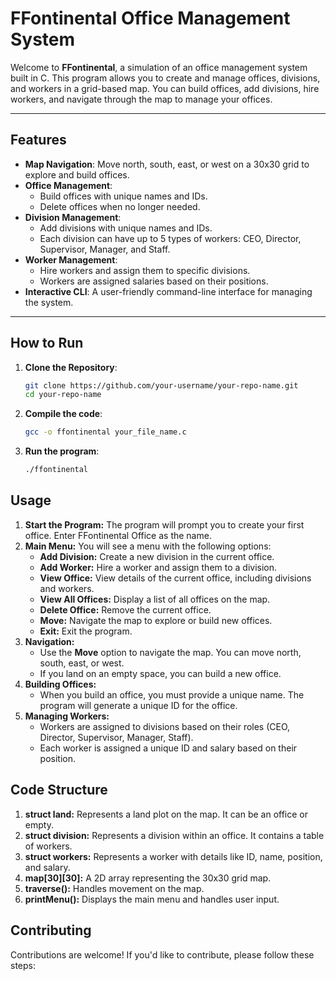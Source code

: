 # FFontinental Office Management System

Welcome to **FFontinental**, a simulation of an office management system built in C. This program allows you to create and manage offices, divisions, and workers in a grid-based map. You can build offices, add divisions, hire workers, and navigate through the map to manage your offices.

---

## Features

- **Map Navigation**: Move north, south, east, or west on a 30x30 grid to explore and build offices.
- **Office Management**:
  - Build offices with unique names and IDs.
  - Delete offices when no longer needed.
- **Division Management**:
  - Add divisions with unique names and IDs.
  - Each division can have up to 5 types of workers: CEO, Director, Supervisor, Manager, and Staff.
- **Worker Management**:
  - Hire workers and assign them to specific divisions.
  - Workers are assigned salaries based on their positions.
- **Interactive CLI**: A user-friendly command-line interface for managing the system.

---

## How to Run

1. **Clone the Repository**:
   ```bash
   git clone https://github.com/your-username/your-repo-name.git
   cd your-repo-name
2. **Compile the code**:
    ```bash
    gcc -o ffontinental your_file_name.c
3. **Run the program**:
    ```bash
    ./ffontinental

## Usage

1. **Start the Program:**
    The program will prompt you to create your first office. Enter FFontinental Office as the name.
2. **Main Menu:**
    You will see a menu with the following options:
    - **Add Division:** Create a new division in the current office.
    - **Add Worker:** Hire a worker and assign them to a division.
    - **View Office:** View details of the current office, including divisions and workers.
    - **View All Offices:** Display a list of all offices on the map.
    - **Delete Office:** Remove the current office.
    - **Move:** Navigate the map to explore or build new offices.
    - **Exit:** Exit the program.
3. **Navigation:**
    - Use the **Move** option to navigate the map. You can move north, south, east, or west.
    - If you land on an empty space, you can build a new office.
4. **Building Offices:**
    - When you build an office, you must provide a unique name. The program will generate a unique ID for the office.
5. **Managing Workers:**
    - Workers are assigned to divisions based on their roles (CEO, Director, Supervisor, Manager, Staff).
    - Each worker is assigned a unique ID and salary based on their position.

## Code Structure

1. **struct land:** Represents a land plot on the map. It can be an office or empty.
2. **struct division:** Represents a division within an office. It contains a table of workers.
3. **struct workers:** Represents a worker with details like ID, name, position, and salary.
4. **map[30][30]:** A 2D array representing the 30x30 grid map.
5. **traverse():** Handles movement on the map.
6. **printMenu():** Displays the main menu and handles user input.

## Contributing

Contributions are welcome! If you'd like to contribute, please follow these steps: